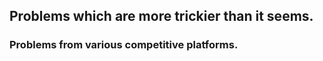 ## Problems which are more trickier than it seems.
### Problems from various competitive platforms.
